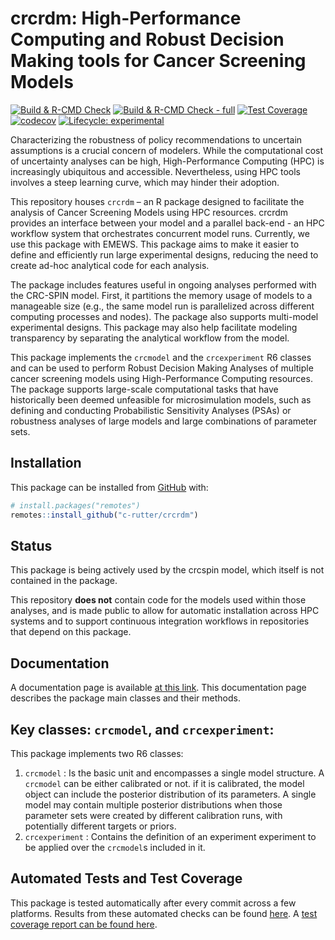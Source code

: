 
<!-- README.md is generated from README.Rmd. Please edit that file -->

# crcrdm: High-Performance Computing and Robust Decision Making tools for Cancer Screening Models

<!-- badges: start -->

[![Build & R-CMD
Check](https://github.com/c-rutter/crcrdm/workflows/R-CMD-check/badge.svg)](https://github.com/c-rutter/crcrdm/actions)
[![Build & R-CMD Check -
full](https://github.com/c-rutter/crcrdm/workflows/R-CMD-check-full/badge.svg)](https://github.com/c-rutter/crcrdm/actions)
[![Test
Coverage](https://github.com/c-rutter/crcrdm/workflows/test-coverage/badge.svg)](https://github.com/c-rutter/crcrdm/actions)
[![codecov](https://codecov.io/gh/c-rutter/crcrdm/branch/master/graph/badge.svg?token=G4E73T9WOO)](https://codecov.io/gh/c-rutter/crcrdm)
[![Lifecycle:
experimental](https://img.shields.io/badge/lifecycle-experimental-blue.svg)](https://www.tidyverse.org/lifecycle/#experimental)
<!-- badges: end -->

Characterizing the robustness of policy recommendations to uncertain
assumptions is a crucial concern of modelers. While the computational
cost of uncertainty analyses can be high, High-Performance Computing
(HPC) is increasingly ubiquitous and accessible. Nevertheless, using HPC
tools involves a steep learning curve, which may hinder their adoption.

This repository houses `crcrdm` – an R package designed to facilitate
the analysis of Cancer Screening Models using HPC resources. crcrdm
provides an interface between your model and a parallel back-end - an
HPC workflow system that orchestrates concurrent model runs. Currently,
we use this package with EMEWS. This package aims to make it easier to
define and efficiently run large experimental designs, reducing the need
to create ad-hoc analytical code for each analysis.

The package includes features useful in ongoing analyses performed with
the CRC-SPIN model. First, it partitions the memory usage of models to a
manageable size (e.g., the same model run is parallelized across
different computing processes and nodes). The package also supports
multi-model experimental designs. This package may also help facilitate
modeling transparency by separating the analytical workflow from the
model.

This package implements the `crcmodel` and the `crcexperiment` R6
classes and can be used to perform Robust Decision Making Analyses of
multiple cancer screening models using High-Performance Computing
resources. The package supports large-scale computational tasks that
have historically been deemed unfeasible for microsimulation models,
such as defining and conducting Probabilistic Sensitivity Analyses
(PSAs) or robustness analyses of large models and large combinations of
parameter sets.

## Installation

This package can be installed from [GitHub](https://github.com/) with:

``` r
# install.packages("remotes")
remotes::install_github("c-rutter/crcrdm")
```

## Status

This package is being actively used by the crcspin model, which itself
is not contained in the package.

This repository **does not** contain code for the models used within
those analyses, and is made public to allow for automatic installation
across HPC systems and to support continuous integration workflows in
repositories that depend on this package.

## Documentation

A documentation page is available [at this
link](https://c-rutter.github.io/crcrdm). This documentation page
describes the package main classes and their methods.

## Key classes: `crcmodel`, and `crcexperiment`:

This package implements two R6 classes:

1.  `crcmodel` : Is the basic unit and encompasses a single model
    structure. A `crcmodel` can be either calibrated or not. if it is
    calibrated, the model object can include the posterior distribution
    of its parameters. A single model may contain multiple posterior
    distributions when those parameter sets were created by different
    calibration runs, with potentially different targets or priors.
2.  `crcexperiment` : Contains the definition of an experiment
    experiment to be applied over the `crcmodel`s included in it.

## Automated Tests and Test Coverage

This package is tested automatically after every commit across a few
platforms. Results from these automated checks can be found
[here](https://github.com/c-rutter/crcrdm/actions). A [test coverage
report can be found here](https://app.codecov.io/gh/c-rutter/crcrdm).
